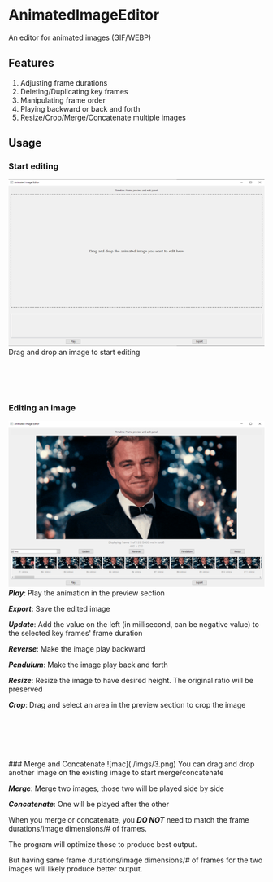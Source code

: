 # AnimatedImageEditor
An editor for animated images (GIF/WEBP)
## Features
1. Adjusting frame durations
2. Deleting/Duplicating key frames
3. Manipulating frame order
4. Playing backward or back and forth
5. Resize/Crop/Merge/Concatenate multiple images

## Usage
### Start editing
![main](./imgs/1.png)
Drag and drop an image to start editing
<br/>
<br/>
<br/>
<br/>
<br/>
### Editing an image
![edit](./imgs/2.png)
***Play***: Play the animation in the preview section

***Export***: Save the edited image

***Update***: Add the value on the left (in millisecond, can be negative value) to the selected key frames' frame duration

***Reverse***: Make the image play backward

***Pendulum***: Make the image play back and forth

***Resize***: Resize the image to have desired height. The original ratio will be preserved

***Crop***: Drag and select an area in the preview section to crop the image

<br/>
<br/>
<br/>
<br/>
<br/>
### Merge and Concatenate
![mac](./imgs/3.png)
You can drag and drop another image on the existing image to start merge/concatenate

***Merge***: Merge two images, those two will be played side by side

***Concatenate***: One will be played after the other

When you merge or concatenate, you ***DO NOT*** need to match the frame durations/image dimensions/# of frames.

The program will optimize those to produce best output.

But having same frame durations/image dimensions/# of frames for the two images will likely produce better output.
